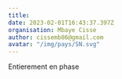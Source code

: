 ```yaml
---
title: 
date: 2023-02-01T16:43:37.397Z
organisation: Mbaye Cisse
author: cissemb86@gmail.com
avatar: "/img/pays/SN.svg"
---
```


Entierement en phase